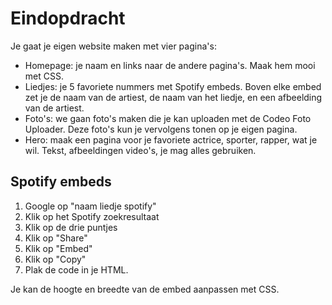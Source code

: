 # Eindopdracht

Je gaat je eigen website maken met vier pagina's:
* Homepage: je naam en links naar de andere pagina's. Maak hem mooi met CSS.
* Liedjes: je 5 favoriete nummers met Spotify embeds. Boven elke embed zet je de naam van de artiest, de naam van het liedje, en een afbeelding van de artiest. 
* Foto's: we gaan foto's maken die je kan uploaden met de Codeo Foto Uploader. Deze foto's kun je
  vervolgens tonen op je eigen pagina.
* Hero: maak een pagina voor je favoriete actrice, sporter, rapper, wat je wil. Tekst, afbeeldingen
  video's, je mag alles gebruiken.

## Spotify embeds
1. Google op "naam liedje spotify"
2. Klik op het Spotify zoekresultaat
3. Klik op de drie puntjes
4. Klik op "Share"
5. Klik op "Embed"
6. Klik op "Copy"
7. Plak de code in je HTML.

Je kan de hoogte en breedte van de embed aanpassen met CSS.
